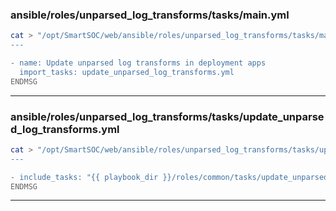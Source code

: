 ### ansible/roles/unparsed_log_transforms/tasks/main.yml
```bash
cat > "/opt/SmartSOC/web/ansible/roles/unparsed_log_transforms/tasks/main.yml" <<"ENDMSG"
---

- name: Update unparsed log transforms in deployment apps
  import_tasks: update_unparsed_log_transforms.yml
ENDMSG
```
---
### ansible/roles/unparsed_log_transforms/tasks/update_unparsed_log_transforms.yml
```bash
cat > "/opt/SmartSOC/web/ansible/roles/unparsed_log_transforms/tasks/update_unparsed_log_transforms.yml" <<"ENDMSG"
---

- include_tasks: "{{ playbook_dir }}/roles/common/tasks/update_unparsed_log_transforms.yml"
ENDMSG
```
---
